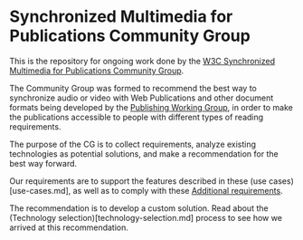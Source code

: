 # Synchronized Multimedia for Publications Community Group

This is the repository for ongoing work done by the [W3C Synchronized Multimedia for Publications Community Group](https://www.w3.org/community/sync-media-pub/).

The Community Group was formed to recommend the best way to synchronize audio or video with Web Publications and other document formats being developed by the [Publishing Working Group](https://www.w3.org/publishing/groups/publ-wg/), in order to make the publications accessible to people with different types of reading requirements.

The purpose of the CG is to collect requirements, analyze existing technologies as potential solutions, and make a recommendation for the best way forward.

Our requirements are to support the features described in these (use cases)[use-cases.md], as well as to comply with these [Additional requirements](addl-reqs.md).

The recommendation is to develop a custom solution. Read about the (Technology selection)[technology-selection.md] process to see how we arrived at this recommendation.
